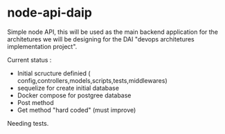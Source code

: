 # node-api-daip
Simple node API, this will be used as the main backend application for the architetures we will be designing for the DAI "devops architetures implementation project".


Current status :
- Initial scructure definied ( config,controllers,models,scripts,tests,middlewares)
- sequelize for create initial database
- Docker compose for postgree database
- Post method
- Get method "hard coded" (must improve)

Needing tests.
